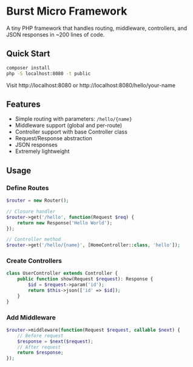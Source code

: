 # Burst Micro Framework

A tiny PHP framework that handles routing, middleware, controllers, and JSON responses in ~200 lines of code.

## Quick Start

```bash
composer install
php -S localhost:8080 -t public
```

Visit http://localhost:8080 or http://localhost:8080/hello/your-name

## Features

- Simple routing with parameters: `/hello/{name}`
- Middleware support (global and per-route)
- Controller support with base Controller class
- Request/Response abstraction
- JSON responses
- Extremely lightweight

## Usage

### Define Routes

```php
$router = new Router();

// Closure handler
$router->get('/hello', function(Request $req) {
    return new Response('Hello World');
});

// Controller method
$router->get('/hello/{name}', [HomeController::class, 'hello']);
```

### Create Controllers

```php
class UserController extends Controller {
    public function show(Request $request): Response {
        $id = $request->param('id');
        return $this->json(['id' => $id]);
    }
}
```

### Add Middleware

```php
$router->middleware(function(Request $request, callable $next) {
    // Before request
    $response = $next($request);
    // After request
    return $response;
});
```